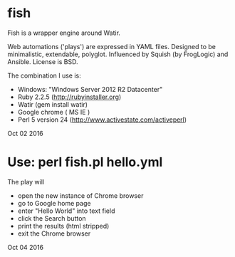 # fish
 
Fish is a wrapper engine around Watir.

Web automations ('plays') are expressed in YAML files.
Designed to be minimalistic, extendable, polyglot.
Influenced by Squish (by FrogLogic) and Ansible.
License is BSD.


The combination I use is:

- Windows: "Windows Server 2012 R2 Datacenter"
- Ruby 2.2.5 (http://rubyinstaller.org)
- Watir (gem install watir)
- Google chrome ( MS IE )
- Perl 5 version 24 (http://www.activestate.com/activeperl)

Oct 02 2016

# Use: perl fish.pl hello.yml

The play will 

- open the new instance of Chrome browser
- go to Google home page
- enter "Hello World" into text field
- click the Search button 
- print the results (html stripped)
- exit the Chrome browser

Oct 04 2016

